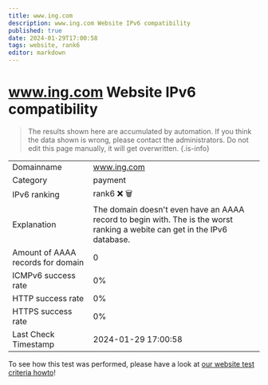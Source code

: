 ```yaml
---
title: www.ing.com
description: www.ing.com Website IPv6 compatibility
published: true
date: 2024-01-29T17:00:58
tags: website, rank6
editor: markdown
---
```


# www.ing.com Website IPv6 compatibility

> The results shown here are accumulated by automation. If you think the data shown is wrong, please contact the administrators. 
> Do not edit this page manually, it will get overwritten.
{.is-info}


|   |   |
| - | - |
| Domainname | www.ing.com
| Category | payment |
| IPv6 ranking | rank6 :x: :wastebasket: |
| Explanation | The domain doesn't even have an AAAA record to begin with. The is the worst ranking a webite can get in the IPv6 database. |
| Amount of AAAA records for domain | 0 |
| ICMPv6 success rate | 0%|
| HTTP success rate | 0% |
| HTTPS success rate | 0% |
| Last Check Timestamp | 2024-01-29 17:00:58 |

To see how this test was performed, please have a look at [our website test criteria howto](/howto/testcriteria/website)!

